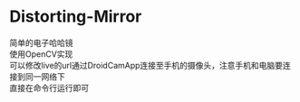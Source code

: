 # Distorting-Mirror
简单的电子哈哈镜  
使用OpenCV实现  
可以修改live的url通过DroidCamApp连接至手机的摄像头，注意手机和电脑要连接到同一网络下  
直接在命令行运行即可
